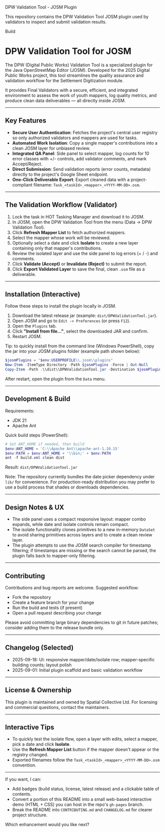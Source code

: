DPW Validation Tool - JOSM Plugin

This repository contains the DPW Validation Tool JOSM plugin used by validators to inspect and submit validation results.

Build

# DPW Validation Tool for JOSM

The DPW (Digital Public Works) Validation Tool is a specialized plugin for the Java OpenStreetMap Editor (JOSM). Developed for the 2025 Digital Public Works project, this tool streamlines the quality assurance and validation workflow for the Settlement Digitization module.

It provides Final Validators with a secure, efficient, and integrated environment to assess the work of youth mappers, log quality metrics, and produce clean data deliverables — all directly inside JOSM.

---

## Key Features

- **Secure User Authentication**: Fetches the project's central user registry so only authorized validators and mappers are used for tasks.
- **Automated Work Isolation**: Copy a single mapper's contributions into a clean JOSM layer for unbiased review.
- **Integrated QA Panel**: Side panel to select mapper, log counts for 10 error classes with +/- controls, add validator comments, and mark Accept/Reject.
- **Direct Submission**: Send validation reports (error counts, metadata) directly to the project's Google Sheet endpoint.
- **One-Click Deliverable Export**: Export cleaned data with a project-compliant filename: `Task_<taskId>_<mapper>_<YYYY-MM-DD>.osm`.

---

## The Validation Workflow (Validator)

1. Lock the task in HOT Tasking Manager and download it to JOSM.
2. In JOSM, open the DPW Validation Tool from the menu (Data -> DPW Validation Tool).
3. Click **Refresh Mapper List** to fetch authorized mappers.
4. Select the mapper whose work will be reviewed.
5. Optionally select a date and click **Isolate** to create a new layer containing only that mapper's contributions.
6. Review the isolated layer and use the side panel to log errors (+ / -) and comments.
7. Click **Validate (Accept)** or **Invalidate (Reject)** to submit the report.
8. Click **Export Validated Layer** to save the final, clean `.osm` file as a deliverable.

---

## Installation (Interactive)

Follow these steps to install the plugin locally in JOSM.

1. Download the latest release jar (example: `dist/DPWValidationTool.jar`).
2. Open JOSM and go to `Edit -> Preferences` (or press `F12`).
3. Open the `Plugins` tab.
4. Click **"Install from file..."**, select the downloaded JAR and confirm.
5. Restart JOSM.

Tip: to quickly install from the command line (Windows PowerShell), copy the jar into your JOSM plugins folder (example path shown below):

```powershell
$josmPlugins = "$env:USERPROFILE\\.josm\\plugins"
New-Item -ItemType Directory -Path $josmPlugins -Force | Out-Null
Copy-Item -Path .\\dist\\DPWValidationTool.jar -Destination $josmPlugins
```

After restart, open the plugin from the `Data` menu.

---

## Development & Build

Requirements:
- JDK 21
- Apache Ant

Quick build steps (PowerShell):

```powershell
# Set ANT_HOME if needed, then build
$env:ANT_HOME = 'C:\\Apache Ant\\apache-ant-1.10.15'
$env:PATH = $env:ANT_HOME + '\\bin;' + $env:PATH
ant -f build.xml clean dist
```

Result: `dist/DPWValidationTool.jar`

Note: The repository currently bundles the date picker dependency under `lib/` for convenience. For production-ready distribution you may prefer to use a build process that shades or downloads dependencies.

---

## Design Notes & UX

- The side panel uses a compact responsive layout: mapper combo expands, while date and isolate controls remain compact.
- The isolate functionality clones primitives to a new in-memory `DataSet` to avoid sharing primitives across layers and to create a clean review layer.
- The plugin attempts to use the JOSM search compiler for timestamp filtering; if timestamps are missing or the search cannot be parsed, the plugin falls back to mapper-only filtering.

---

## Contributing

Contributions and bug reports are welcome. Suggested workflow:

- Fork the repository
- Create a feature branch for your change
- Run the build and tests (if present)
- Open a pull request describing your change

Please avoid committing large binary dependencies to git in future patches; consider adding them to the release bundle only.

---

## Changelog (Selected)

- 2025-09-18: UI: responsive mapper/date/isolate row; mapper-specific building counts; layout polish
- 2025-09-01: Initial plugin scaffold and basic validation workflow

---

## License & Ownership

This plugin is maintained and owned by Spatial Collective Ltd.
For licensing and commercial questions, contact the maintainers.

---

## Interactive Tips

- To quickly test the isolate flow, open a layer with edits, select a mapper, pick a date and click **Isolate**.
- Use the **Refresh Mapper List** button if the mapper doesn't appear or the registry changed.
- Exported filenames follow the `Task_<taskId>_<mapper>_<YYYY-MM-DD>.osm` convention.

---

If you want, I can:
- Add badges (build status, license, latest release) and a clickable table of contents.
- Convert a portion of this README into a small web-based interactive demo (HTML + CSS) you can host in the repo's `gh-pages` branch.
- Break the README into `CONTRIBUTING.md` and `CHANGELOG.md` for clearer project structure.

Which enhancement would you like next?
